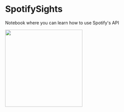 # SpotifySights
Notebook where you can learn how to use Spotify's API


<img src = "https://th.bing.com/th/id/OIG.6EkvFsIjeTL9swufhbeP?pid=ImgGn&w=1024&h=1024&rs=1" width="250" height="250">
